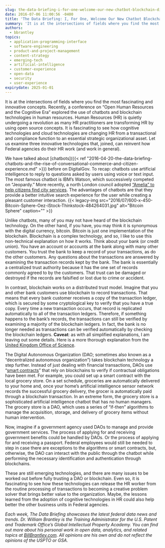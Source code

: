 ```yaml
---
slug: the-data-briefing-i-for-one-welcome-our-new-chatbot-blockchain-digital-autonomous-organizations
date: 2016-07-06 11:00:56 -0400
title: 'The Data Briefing: I, For One, Welcome Our New Chatbot Blockchain Digital Autonomous Organizations'
summary: 'It is at the intersections of fields where you find the most fascinating and innovative concepts. Recently, a conference on &ldquo;Open Human Resources and the Cognitive Era&rdquo; explored the use of chatbots and blockchain technologies in human resources. Human Resources (HR) is quietly undergoing a revolution as many HR practitioners are transforming HR by using'
authors:
  - bbrantley
topics:
  - application-programming-interface
  - software-engineering
  - product-and-project-management
  - content-strategy
  - emerging-tech
  - artificial-intelligence
  - customer-experience
  - open-data
  - security
  - user-experience
expirydate: 2025-01-01
---
```


It is at the intersections of fields where you find the most fascinating and innovative concepts. Recently, a conference on “Open Human Resources and the Cognitive Era” explored the use of chatbots and blockchain technologies in human resources. Human Resources (HR) is quietly undergoing a revolution as many HR practitioners are transforming HR by using open source concepts. It is fascinating to see how cognitive technologies and cloud technologies are changing HR from a transactional and compliance function to an essential strategic organizational asset. Let us examine three innovative technologies that, joined, can reinvent how Federal agencies do their HR work (and work in general).

We have talked about [chatbots]({{< ref "2016-04-20-the-data-briefing-chatbots-and-the-rise-of-conversational-commerce-and-citizen-experience.md" >}}) before on DigitalGov. To recap: chatbots use artificial intelligence to reply to questions asked by users using voice or text input. The most famous chatbot is IBM’s Watson, which successively competed on “Jeopardy.” More recently, a north London council adopted [“Amelia” to help citizens find city services](http://venturebeat.com/2016/07/04/5-bots-that-could-change-democracy/). The advantages of chatbots are that they provide a better intuitive search experience for the user while creating a pleasant customer interaction. {{< legacy-img src="2016/07/600-x-450-Bitcoin-Sphere-Oez-iStock-Thinkstock-484264031.jpg" alt="Bitcoin Sphere" caption="" >}} 

Unlike chatbots, many of you may not have heard of the blockchain technology. On the other hand, if you have, you may think it is synonymous with the digital currency, bitcoin. Bitcoin is just one implementation of the blockchain. Blockchain is a complex technology, and so, I like to use this non-technical explanation on how it works. Think about your bank (or credit union). You have an account or accounts at the bank along with many other customers. You trust the bank to keep a record of your transactions, as do the other customers. Any questions about the transactions are answered by examining the transaction records kept by the bank. The bank is essentially a centralized trust authority because it has the one set of records commonly agreed to by the customers. That trust can be damaged or destroyed if the records are falsified or lost due to crime or accident.

In contrast, blockchain works on a distributed trust model. Imagine that you and other bank customers use blockchain to record transactions. That means that every bank customer receives a copy of the transaction ledger, which is secured by some cryptological key to verify that you have a true copy. Every time a new transaction occurs, that record is replicated automatically to all of the transaction ledgers. Therefore, if something happens to the bank’s records, the transactions can still be verified by examining a majority of the blockchain ledgers. In fact, the bank is no longer needed as transactions can be verified automatically by checking the blockchain ledgers. **Caveat**: as with all simplified explanations, I am leaving out some details. Here is a more thorough explanation from the [United Kingdom Office of Science](https://www.youtube.com/watch?v=4sm5LNqL5j0).

The Digital Autonomous Organization (DAO; sometimes also known as a “decentralized autonomous organization&#8221;) takes blockchain technology a step further. Instead of just dealing with financial transactions, DAOs use “[smart contracts](http://www.americanbanker.com/bankthink/smart-contracts-are-the-future-of-blockchain-1078705-1.html)” that rely on blockchains to verify if contractual obligations have been met. For example, you could set up a smart contract with the local grocery store. On a set schedule, groceries are automatically delivered to your home and, once your home’s artificial intelligence sensor network records the successful grocery delivery, the grocer is automatically paid through a blockchain transaction. In an extreme form, the grocery store is a sophisticated artificial intelligence chatbot that has no human managers. The grocery store is a DAO, which uses a series of “if-then” algorithms to manage the acquisition, storage, and delivery of grocery items without human intervention.

Now, imagine if a government agency used DAOs to manage and provide government services. The process of applying for and receiving government benefits could be handled by DAOs. Or the process of applying for and receiving a passport. Federal employees would still be needed to step in case there are exceptions to the algorithms or smart contracts, but, otherwise, the DAO can interact with the public through the chatbot while performing the necessary identification and authentication through blockchains.

These are still emerging technologies, and there are many issues to be worked out before fully trusting a DAO or blockchain. Even so, it is fascinating to see how these technologies can release the HR worker from the routine processing of transactions to becoming a creative problem solver that brings better value to the organization. Maybe, the lessons learned from the adoption of cognitive technologies in HR could also help better the other business units in Federal agencies.

_Each week, The Data Briefing showcases the latest federal data news and trends._
_Dr. William Brantley is the Training Administrator for the U.S. Patent and Trademark Office’s Global Intellectual Property Academy. You can find out more about his personal work in open data, analytics, and related topics at [BillBrantley.com](http://billbrantley.com). All opinions are his own and do not reflect the opinions of the USPTO or GSA._